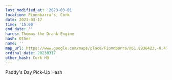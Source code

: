 ```yaml
---
last_modified_at: '2023-03-01'
location: Fionnbarra's, Cork
date: 2023-03-17
time: '15:00'
end_date: ''
hares: Thomas the Drank Engine
hash: Other
name: ''
map_url: https://www.google.com/maps/place/Fionnbarra/@51.8936423,-8.4731681,17z/data=!3m1!4b1!4m6!3m5!1s0x4844901b3d1d9825:0x61b0562493ecc45f!8m2!3d51.8936423!4d-8.4709741!16s%2Fg%2F11b6mhh27l
ordinal_date: 20230317
other_hash: Cork H3
---
```

Paddy's Day Pick-Up Hash

